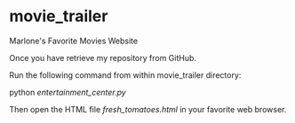 # movie_trailer
Marlone's Favorite Movies Website

Once you have retrieve my repository from GitHub.

Run the following command from within movie_trailer directory:

python _entertainment_center.py_

Then open the HTML file _fresh_tomatoes.html_ in your favorite web browser.

